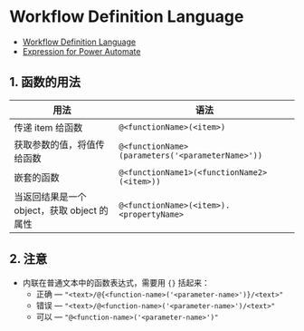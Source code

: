 # Workflow Definition Language

- [Workflow Definition Language](https://docs.microsoft.com/en-us/azure/logic-apps/logic-apps-workflow-definition-language)
- [Expression for Power Automate](https://docs.microsoft.com/en-us/azure/logic-apps/workflow-definition-language-functions-reference)

## 1. 函数的用法

| 用法 | 语法 |
| --- | --- |
| 传递 item 给函数 | `@<functionName>(<item>)` |
| 获取参数的值，将值传给函数 | `@<functionName>(parameters('<parameterName>'))` |
| 嵌套的函数 | `@<functionName1>(<functionName2>(<item>))` |
| 当返回结果是一个 object，获取 object 的属性 | `@<functionName>(<item>).<propertyName>` |

## 2. 注意

- 内联在普通文本中的函数表达式，需要用 `{}` 括起来：
  - 正确 — `"<text>/@{<function-name>('<parameter-name>')}/<text>"`
  - 错误 — `"<text>/@<function-name>('<parameter-name>')/<text>"`
  - 可以 — `"@<function-name>('<parameter-name>')"`
